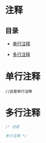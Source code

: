 # 注释

## 目录

*   [单行注释](#单行注释)

*   [多行注释](#多行注释)

# 单行注释

`//这是单行注释`

# 多行注释

```javascript
/* 这是

多行注释 */
```
